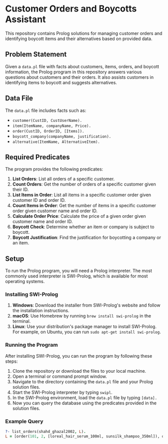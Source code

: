 # Customer Orders and Boycotts Assistant 

This repository contains Prolog solutions for managing customer orders and identifying boycott items and their alternatives based on provided data.

## Problem Statement

Given a `data.pl` file with facts about customers, items, orders, and boycott information, the Prolog program in this repository answers various questions about customers and their orders. It also assists customers in identifying items to boycott and suggests alternatives.

## Data File

The `data.pl` file includes facts such as:
- `customer(CustID, CustUserName).`
- `item(ItemName, companyName, Price).`
- `order(CustID, OrderID, [Items]).`
- `boycott_company(companyName, justification).`
- `alternative(ItemName, AlternativeItem).`

## Required Predicates

The program provides the following predicates:

1. **List Orders**: List all orders of a specific customer.
2. **Count Orders**: Get the number of orders of a specific customer given their ID.
3. **List Items in Order**: List all items in a specific customer order given customer ID and order ID.
4. **Count Items in Order**: Get the number of items in a specific customer order given customer name and order ID.
5. **Calculate Order Price**: Calculate the price of a given order given customer name and order ID.
6. **Boycott Check**: Determine whether an item or company is subject to boycott.
7. **Boycott Justification**: Find the justification for boycotting a company or an item.

## Setup

To run the Prolog program, you will need a Prolog interpreter. The most commonly used interpreter is SWI-Prolog, which is available for most operating systems.

### Installing SWI-Prolog

1. **Windows**: Download the installer from SWI-Prolog's website and follow the installation instructions.
2. **macOS**: Use Homebrew by running `brew install swi-prolog` in the terminal.
3. **Linux**: Use your distribution's package manager to install SWI-Prolog. For example, on Ubuntu, you can run `sudo apt-get install swi-prolog`.

### Running the Program

After installing SWI-Prolog, you can run the program by following these steps:

1. Clone the repository or download the files to your local machine.
2. Open a terminal or command prompt window.
3. Navigate to the directory containing the `data.pl` file and your Prolog solution files.
4. Start the SWI-Prolog interpreter by typing `swipl`.
5. In the SWI-Prolog environment, load the `data.pl` file by typing `[data].`
6. Now you can query the database using the predicates provided in the solution files.

### Example Query

```prolog
?- list_orders(shahd_ghazal2002, L).
L = [order(101, 2, [loreal_hair_serum_100ml, sunsilk_shampoo_350ml]), order(101, 1, [puvana, orange_1k, feba_dishwash_1L, snickers, ahlawy])].